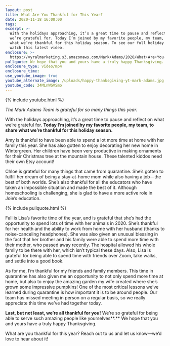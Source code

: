 ```yaml
---
layout: post
title: What Are You Thankful for This Year?
date: 2020-11-18 16:00:00
tags:
excerpt: >-
  With the holidays approaching, it’s a great time to pause and reflect on what
  we’re grateful for. Today I’m joined by my favorite people, my team, to share
  what we’re thankful for this holiday season. To see our full holiday message,
  watch this latest video.
enclosure: >-
  https://vyralmarketing.s3.amazonaws.com/Mark+Adams/2020/What+Are+You+Thankful+for+This+Year_.mp4
pullquote: We hope that you and yours have a truly happy Thanksgiving.
enclosure_type: video/mp4
enclosure_time:
use_youtube_image: true
youtube_alternate_image: /uploads/happy-thanksgiving-yt-mark-adams.jpg
youtube_code: 34MLnWGVSmo
---
```


{% include youtube.html %}

*The Mark Adams Team is grateful for so many things this year.*

With the holidays approaching, it’s a great time to pause and reflect on what we’re grateful for.&nbsp;**Today I’m joined by my favorite people, my team, to share what we’re thankful for this holiday season.**

Amy is thankful to have been able to spend a lot more time at home with her family this year. She has also gotten to enjoy decorating her new home in Wintergreen. Her children have been very productive in making ornaments for their Christmas tree at the mountain house. These talented kiddos need their own Etsy account\!

Chloe is grateful for many things that came from quarantine. She’s gotten to fulfill her dream of being a stay-at-home mom while also having a job—the best of both worlds. She’s also thankful for all the educators who have taken an impossible situation and made the best of it. Although homeschooling is challenging, she is glad to have a more active role in Joie’s education.

{% include pullquote.html %}

Fall is Lisa’s favorite time of the year, and is grateful that she’s had the opportunity to spend lots of time with her animals in 2020. She’s thankful for her health and the ability to work from home with her husband (thanks to noise-canceling headphones). She was also given an unusual blessing in the fact that her brother and his family were able to spend more time with their mother, who passed away recently. The hospital allowed his whole family to be there with her, which isn’t typical these days. Also, Lisa is grateful for being able to spend time with friends over Zoom, take walks, and settle into a good book.

As for me, I’m thankful for my friends and family members. This time in quarantine has also given me an opportunity to not only spend more time at home, but also to enjoy the amazing garden my wife created where she’s grown some impressive pumpkins\! One of the most critical lessons we’ve learned during quarantine is how important it is to be around people. Our team has missed meeting in person on a regular basis, so we really appreciate this time we’ve had together today.

**Last, but not least, we’re all thankful for you\!**&nbsp;We’re so grateful for being able to serve such amazing people like yourselves**.**&nbsp;We hope that you and yours have a truly happy Thanksgiving.

What are you thankful for this year? Reach out to us and let us know—we’d love to hear about it\!